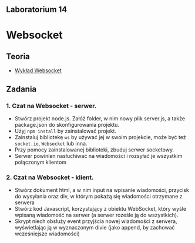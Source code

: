 ## Laboratorium 14

# Websocket

## Teoria

* [Wykład Websocket](https://users.pja.edu.pl/~ppisarski/prez/new/TIN_Websocket.pdf)

## Zadania

### 1. Czat na Websocket - serwer.

* Stwórz projekt node.js. Załóż folder, w nim nowy plik server.js, a także package.json do skonfigurowania projektu.
* Użyj `npm install` by zainstalować projekt.
* Zainstaluj bibliotekę `ws` by używać jej w swoim projekcie, może być też `socket.io`, `Websocket` lub inna.
* Przy pomocy zainstalowanej biblioteki, zbuduj serwer socketowy.
* Serwer powinien nasłuchiwać na wiadomości i rozsyłać je wszystkim połączonym klientom

### 2. Czat na Websocket - klient.

* Stwórz dokument html, a w nim input na wpisanie wiadomości, przycisk do wysyłania oraz div, w którym pokażą się wiadomości otrzymane z serwera
* Stwórz kod Javascript, korzystający z obiektu WebSocket, który wyśle wpisaną wiadomość na serwer (a serwer roześle ją do wszystkich).
* Skrypt niech obsłuży event przyjścia nowej wiadomości z serwera, wyświetlając ją w wyznaczonym divie (jako append, by zachować wcześniejsze wiadomości)

